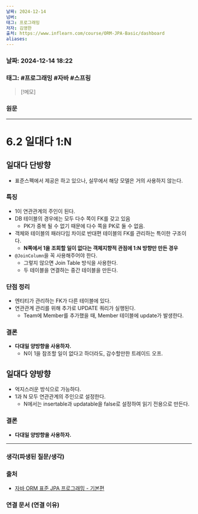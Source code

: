 ```yaml
---
날짜: 2024-12-14
넘버: 
태그: 프로그래밍
저자: 김영한
출처: https://www.inflearn.com/course/ORM-JPA-Basic/dashboard
aliases:
---
```

### 날짜:  2024-12-14 18:22

### 태그: #프로그래밍 #자바 #스프링

>[!메모]
>

### 원문
---
# 6.2 일대다 1:N
## 일대다 단방향
- 표준스펙에서 제공은 하고 있으나, 실무에서 해당 모델은 거의 사용하지 않는다.
### 특징
- 1이 연관관계의 주인이 된다.
- DB 테이블의 경우에는 모두 다수 쪽이 FK를 갖고 있음
	- PK가 중복 될 수 없기 때문에 다수 쪽을 PK로 둘 수 없음.
- 객체와 테이블의 패러다임 차이로 반대편 테이블의 FK를 관리하는 특이한 구조이다.
	- **N쪽에서 1을 조회할 일이 없다는 객체지향적 관점에 1:N 방향만 만든 경우**
- `@JoinColumn`을 꼭 사용해주어야 한다.
	- 그렇지 않으면 Join Table 방식을 사용한다.
	- 두 테이블을 연결하는 중간 테이블을 만든다.
### 단점 정리
- 엔티티가 관리하는 FK가 다른 테이블에 있다.
- 연관관계 관리를 위해 추가로 UPDATE 쿼리가 실행된다.
	- Team에 Member를 추가했을 때, Member 테이블에 update가 발생한다.
### 결론
- **다대일 양방향을 사용하자.**
	- N이 1을 참조할 일이 없다고 하더라도, 감수할만한 트레이드 오프.
## 일대다 양방향
- 억지스러운 방식으로 가능하다.
- 1과 N 모두 연관관계의 주인으로 설정한다.
	- N에서는 insertable과 updatable을 false로 설정하여 읽기 전용으로 만든다.
### 결론
- **다대일 양방향을 사용하자.**
---
### 생각(파생된 질문/생각)

### 출처
- [자바 ORM 표준 JPA 프로그래밍 - 기본편](https://www.inflearn.com/course/ORM-JPA-Basic/dashboard)

### 연결 문서 (연결 이유)
